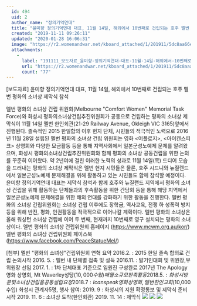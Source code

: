 ```yaml
---
  id: 494
  uid: 2
  author_name: "정의기억연대"
  title: "윤미향 정의기억연대 대표, 11월 14일, 해외에서 10번째로 건립되는 호주 멜번 평화의 소녀상 제막식 참석"
  created: "2019-11-11 09:26:11"
  updated: "2020-01-28 16:06:31"
  image: "https://r2.womenandwar.net/kboard_attached/1/201911/5dc8aa66e09d12652145.jpg"
  attachments: 
    - 
      label: "191111_보도자료_윤미향-정의기억연대-대표-11월-14일-해외에서-10번째로-건립되는-호주-멜번-평화의-소녀상-제막식-참석.hwp"
      url: "https://r2.womenandwar.net/kboard_attached/1/201911/5dc8aaa3a77a95645203.hwp"
      count: "77"
---
```

\[보도자료\] 윤미향 정의기억연대 대표, 11월 14일, 해외에서 10번째로 건립되는 호주 멜번 평화의 소녀상 제막식 참석

멜번 평화의 소녀상 건립 위원회(Melbourne "Comfort Women" Memorial Task Force)와 화성시 평화의소녀상건립추진위원회가 공동으로 건립하는 평화의 소녀상 제막식이 11월 14일 멜번 한인회관(21-29 Railway Avenue, Okleigh VIC 3165)앞에서 진행된다. 
졸속적인 2015 한일합의 이후 현지 단체, 시민들의 적극적인 노력으로 2016년 11월 28일 설립된 멜번 평화의 소녀상 건립 위원회는 영화 <어폴로지>, <아이캔스피크> 상영회와 다양한 모금활동 등을 통해 지역사회에서 일본군성노예제 문제를 알려왔으며, 화성시 평화의소녀상건립추진위원회와 함께 평화의 소녀상 공동건립을 위한 논의를 꾸준히 이어왔다. 
약 2년여에 걸친 이러한 노력의 성과로 11월 14일(목) 드디어 모습을 드러내는 평화의 소녀상 제막식은 멜번 현지 시민들은 물론, 호주 시드니와 뉴질랜드에서 일본군성노예제 문제해결을 위해 활동하고 있는 시민들도 함께 참석할 예정이다. 
윤미향 정의기억연대 대표는 제막식 참석과 함께 호주와 뉴질랜드 지역에서 평화의 소녀상 건립을 위해 활동하는 단체들과의 후속활동을 위한 간담회 등을 통해 해당 지역에서 일본군성노예제 문제해결을 위한 해외 연대를 강화하기 위한 활동을 진행한다. 
멜번 평화의 소녀상 건립위원회는 소녀상 건립 이후에도 장학금, 역사교육, 전쟁 하 성폭력 방지 등을 위해 반전, 평화, 인권활동을 적극적으로 이어나갈 계획이다. 
멜번 평화의 소녀상은 올해 워싱턴 소녀상 건립에 이어 두 번째, 현재까지 10번째로 영구 설치되는 평화의 소녀상이다. 
멜번 평화의 소녀상 건립위원회 홈페이지 (https://www.mcwm.org.au/kor/) 
멜번 평화의 소녀상 건립위원회 페이스북 (https://www.facebook.com/PeaceStatueMel/)

\[첨부\] 멜번 "평화의 소녀상"건립위원회 연혁 요약
2016.2. : 2015 한일 졸속 합의로 건립 논의시작
2016. 5. : 멜번 내 단체별 접촉 및 설득
2016.11. : 발기인대회 및 위원장,부위원장 선임
2017. 1. : 1차 단체대표 기준으로 임원진 구성완료
2017년 
The Apology 영화 상영회, Mt Waverley성당($10,000수입)
매월 소규모 판촉활동
2018. 5. : 화성시 방문 및 소녀상 건립을 공동 설립 요청
2018. 7 : I can speak 영화 상영회, 멜번한인교회($10,000수입) 화성시 관계자5명, 행사 참여:
2019. 9 : 화성시의 지원 확정통보 및 제막식 준비시작
2019. 11. 6 : 소녀상 도착(한인회관)
2019. 11. 14 : 제막식 ![](https://r2.womenandwar.net/kboard_attached/1/201911/5dc8aa66e09d12652145.jpg) ![](https://r2.womenandwar.net/kboard_attached/1/201911/5dc8aa66df29e5963013.jpg) ![](https://r2.womenandwar.net/kboard_attached/1/201911/5dc8aa66db69a7257978.jpg)